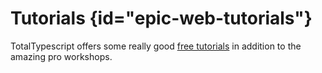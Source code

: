 # Tutorials {id="epic-web-tutorials"}

TotalTypescript offers some really good [free tutorials](https://www.totaltypescript.com/tutorials) in addition to
the amazing pro workshops.
